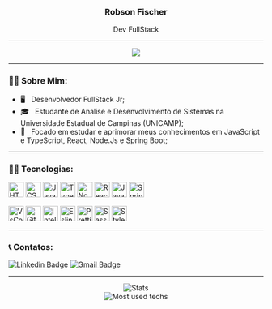 <br />
<h3 align="center" >Robson Fischer</h3>
<p align="center" >Dev FullStack</p>
<hr />

<p align="center" >
<img src="https://media2.giphy.com/media/QNFhOolVeCzPQ2Mx85/giphy.gif?cid=790b761180a6b49ef2c7dad4e1a7b89b81dd55a59b54e5be&rid=giphy.gif&ct=g" />
</p>
<hr />

### :red_haired_man: Sobre Mim:

- :desktop_computer: &nbsp; Desenvolvedor FullStack Jr;
- :mortar_board: &nbsp; Estudante de Analise e Desenvolvimento de Sistemas na Universidade Estadual de Campinas (UNICAMP);
- :telescope: &nbsp; Focado em estudar e aprimorar meus conhecimentos em JavaScript e TypeScript, React, Node.Js e Spring Boot;

<hr />

### :technologist: Tecnologias: 
<p align="left">
  <img alt="HTML5" src="https://img.shields.io/badge/html5-%23E34F26.svg?&style=for-the-badge&logo=html5&logoColor=white" height="30"/>
  <img alt="CSS3" src="https://img.shields.io/badge/css3-%231572B6.svg?&style=for-the-badge&logo=css3&logoColor=white" height="30"/>
  <img alt="JavaScript" src="https://img.shields.io/badge/javascript-%23323330.svg?&style=for-the-badge&logo=javascript&logoColor=%23F7DF1E" height="30"/>
  <img alt="TypeScript" src="https://img.shields.io/badge/typescript-%23007ACC.svg?&style=for-the-badge&logo=typescript&logoColor=white" height="30" />
  <img alt="NodeJS" src="https://img.shields.io/badge/node.js-%2343853D.svg?&style=for-the-badge&logo=node.js&logoColor=white" height="30"/>
  <img alt="React" src="https://img.shields.io/badge/react-%2320232a.svg?&style=for-the-badge&logo=react&logoColor=%2361DAFB" height="30"/>
  <img alt="Java" src="https://img.shields.io/badge/java-%23ED8B00.svg?&style=for-the-badge&logo=java&logoColor=white" height="30"/>
  <img alt="Spring" src="https://img.shields.io/badge/spring-%236DB33F.svg?&style=for-the-badge&logo=spring&logoColor=white" height="30"/>
</p>

<p align="left">
  <img alt="VsCode" src="https://img.shields.io/badge/VS%20Code-007ACC.svg?&style=for-the-badge&logo=visual-studio-code&logoColor=white" height="30" />
  <img alt="Git" src="https://img.shields.io/badge/git-%23F05033.svg?&style=for-the-badge&logo=git&logoColor=white" height="30"/>
  <img alt="IntelliJ IDEA" src="https://img.shields.io/badge/IntelliJIDEA-000000.svg?&style=for-the-badge&logo=intellij-idea&logoColor=white" height="30"/>
  <img alt="Eslint" src="https://img.shields.io/badge/eslint-366?style=for-the-badge&logo=eslint&logoColor=white" height="30"/>
  <img alt="Prettier" src="https://img.shields.io/badge/Prettier-699?style=for-the-badge&logo=prettier&logoColor=white" height="30"/>
  <img alt="Sass" src ="https://img.shields.io/badge/sass-d100b9?style=for-the-badge&logo=sass&logoColor=white" height="30"/>
  <img alt="StyledComponents" src="https://img.shields.io/badge/styled--components-444?style=for-the-badge&logo=styled-components&logoColor=white" height="30"/>
</p>

<hr />

### :telephone_receiver: Contatos: 
[![Linkedin Badge](https://img.shields.io/badge/-Robson%20Fischer-0a66c2?style=flat-square&logo=Linkedin&logoColor=white&link=https://www.linkedin.com/in/robson-fischer/)](https://www.linkedin.com/in/robson-fischer/) 
[![Gmail Badge](https://img.shields.io/badge/-fischerrobson@gmail.com-9c0000?style=flat-square&logo=Gmail&logoColor=white&link=mailto:fischerrobson@gmail.com)](mailto:fischerrobson@gmail.com)

<hr />

<p align="center">
  <img alt="Stats" src="https://github-readme-stats.vercel.app/api?username=FischerRobson&show_icons=true&theme=dracula" />
  <br />
  <img alt="Most used techs" src="https://github-readme-stats.vercel.app/api/top-langs/?username=FischerRobson&layout=compact&theme=dracula" />
</p>


